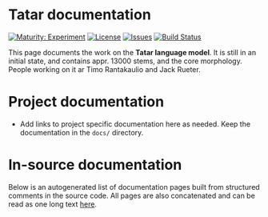 # Tatar documentation

[![Maturity: Experiment](https://img.shields.io/badge/Maturity-Experiment-black.svg)](https://giellalt.github.io/MaturityClassification.html)
[![License](https://img.shields.io/github/license/giellalt/lang-tat)](https://github.com/giellalt/lang-tat/blob/main/LICENSE)
[![Issues](https://img.shields.io/github/issues/giellalt/lang-tat)](https://github.com/giellalt/lang-tat/issues)
[![Build Status](https://divvun-tc.giellalt.org/api/github/v1/repository/giellalt/lang-tat/main/badge.svg)](https://github.com/giellalt/lang-tat/actions)

This page documents the work on the **Tatar language model**. It is still in an initial state, and contains appr. 13000 stems, and the core morphology. People working on it ar Timo Rantakaulio and 
Jack Rueter.

# Project documentation

* Add links to project specific documentation here as needed. Keep the documentation in the `docs/` directory.

# In-source documentation

Below is an autogenerated list of documentation pages built from structured comments in the source code. All pages are also concatenated and can be read as one long text [here](tat.md).
